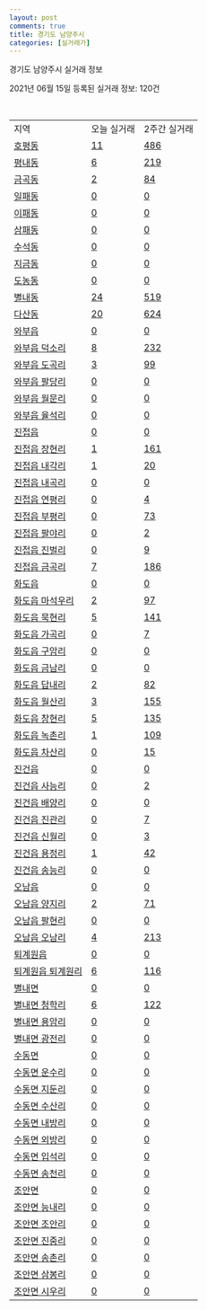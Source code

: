```yaml
---
layout: post
comments: true
title: 경기도 남양주시
categories: [실거래가]
---
```


경기도 남양주시 실거래 정보

2021년 06월 15일 등록된 실거래 정보: 120건

<script type="text/javascript">
  google.charts.load('current', {'packages':['corechart']});
  google.charts.setOnLoadCallback(drawChart);

  function drawChart() {
    var data = google.visualization.arrayToDataTable([['거래일', '매매', '전월세', '전매'], ['2021-03', 72, 389, 4], ['2021-04', 494, 879, 25], ['2021-05', 631, 942, 35], ['2021-06', 64, 403, 8], ['2021-02', 4, 85, 0]]);

    var options = {
      title: '최근 유형별 거래량 추이',
      legend: { position: 'bottom' }
    };

    var chart = new google.visualization.LineChart(document.getElementById('columnchart_material'));
    chart.draw(data, (options));
  }
</script>

<div id="columnchart_material" style="width: 450px; margin-left: -35px"></div>
<br>
<table class="sortable">
  <tr>
    <td>지역</td>
    <td>오늘 실거래</td>
    <td>2주간 실거래</td>
  </tr>

  
  <tr class="item">
    <td><a href="4136010100.html">호평동</a></td>
    <td><a href="4136010100.html">11</a></td>
    <td><a href="4136010100.html">486</a></td>
  </tr>
    

  <tr class="item">
    <td><a href="4136010200.html">평내동</a></td>
    <td><a href="4136010200.html">6</a></td>
    <td><a href="4136010200.html">219</a></td>
  </tr>
    

  <tr class="item">
    <td><a href="4136010300.html">금곡동</a></td>
    <td><a href="4136010300.html">2</a></td>
    <td><a href="4136010300.html">84</a></td>
  </tr>
    

  <tr class="item">
    <td><a href="4136010400.html">일패동</a></td>
    <td><a href="4136010400.html">0</a></td>
    <td><a href="4136010400.html">0</a></td>
  </tr>
    

  <tr class="item">
    <td><a href="4136010500.html">이패동</a></td>
    <td><a href="4136010500.html">0</a></td>
    <td><a href="4136010500.html">0</a></td>
  </tr>
    

  <tr class="item">
    <td><a href="4136010600.html">삼패동</a></td>
    <td><a href="4136010600.html">0</a></td>
    <td><a href="4136010600.html">0</a></td>
  </tr>
    

  <tr class="item">
    <td><a href="4136010800.html">수석동</a></td>
    <td><a href="4136010800.html">0</a></td>
    <td><a href="4136010800.html">0</a></td>
  </tr>
    

  <tr class="item">
    <td><a href="4136010900.html">지금동</a></td>
    <td><a href="4136010900.html">0</a></td>
    <td><a href="4136010900.html">0</a></td>
  </tr>
    

  <tr class="item">
    <td><a href="4136011000.html">도농동</a></td>
    <td><a href="4136011000.html">0</a></td>
    <td><a href="4136011000.html">0</a></td>
  </tr>
    

  <tr class="item">
    <td><a href="4136011100.html">별내동</a></td>
    <td><a href="4136011100.html">24</a></td>
    <td><a href="4136011100.html">519</a></td>
  </tr>
    

  <tr class="item">
    <td><a href="4136011200.html">다산동</a></td>
    <td><a href="4136011200.html">20</a></td>
    <td><a href="4136011200.html">624</a></td>
  </tr>
    

  <tr class="item">
    <td><a href="4136025000.html">와부읍</a></td>
    <td><a href="4136025000.html">0</a></td>
    <td><a href="4136025000.html">0</a></td>
  </tr>
    

  <tr class="item">
    <td><a href="4136025021.html">와부읍 덕소리</a></td>
    <td><a href="4136025021.html">8</a></td>
    <td><a href="4136025021.html">232</a></td>
  </tr>
    

  <tr class="item">
    <td><a href="4136025022.html">와부읍 도곡리</a></td>
    <td><a href="4136025022.html">3</a></td>
    <td><a href="4136025022.html">99</a></td>
  </tr>
    

  <tr class="item">
    <td><a href="4136025023.html">와부읍 팔당리</a></td>
    <td><a href="4136025023.html">0</a></td>
    <td><a href="4136025023.html">0</a></td>
  </tr>
    

  <tr class="item">
    <td><a href="4136025024.html">와부읍 월문리</a></td>
    <td><a href="4136025024.html">0</a></td>
    <td><a href="4136025024.html">0</a></td>
  </tr>
    

  <tr class="item">
    <td><a href="4136025025.html">와부읍 율석리</a></td>
    <td><a href="4136025025.html">0</a></td>
    <td><a href="4136025025.html">0</a></td>
  </tr>
    

  <tr class="item">
    <td><a href="4136025300.html">진접읍</a></td>
    <td><a href="4136025300.html">0</a></td>
    <td><a href="4136025300.html">0</a></td>
  </tr>
    

  <tr class="item">
    <td><a href="4136025321.html">진접읍 장현리</a></td>
    <td><a href="4136025321.html">1</a></td>
    <td><a href="4136025321.html">161</a></td>
  </tr>
    

  <tr class="item">
    <td><a href="4136025322.html">진접읍 내각리</a></td>
    <td><a href="4136025322.html">1</a></td>
    <td><a href="4136025322.html">20</a></td>
  </tr>
    

  <tr class="item">
    <td><a href="4136025323.html">진접읍 내곡리</a></td>
    <td><a href="4136025323.html">0</a></td>
    <td><a href="4136025323.html">0</a></td>
  </tr>
    

  <tr class="item">
    <td><a href="4136025324.html">진접읍 연평리</a></td>
    <td><a href="4136025324.html">0</a></td>
    <td><a href="4136025324.html">4</a></td>
  </tr>
    

  <tr class="item">
    <td><a href="4136025325.html">진접읍 부평리</a></td>
    <td><a href="4136025325.html">0</a></td>
    <td><a href="4136025325.html">73</a></td>
  </tr>
    

  <tr class="item">
    <td><a href="4136025326.html">진접읍 팔야리</a></td>
    <td><a href="4136025326.html">0</a></td>
    <td><a href="4136025326.html">2</a></td>
  </tr>
    

  <tr class="item">
    <td><a href="4136025327.html">진접읍 진벌리</a></td>
    <td><a href="4136025327.html">0</a></td>
    <td><a href="4136025327.html">9</a></td>
  </tr>
    

  <tr class="item">
    <td><a href="4136025328.html">진접읍 금곡리</a></td>
    <td><a href="4136025328.html">7</a></td>
    <td><a href="4136025328.html">186</a></td>
  </tr>
    

  <tr class="item">
    <td><a href="4136025600.html">화도읍</a></td>
    <td><a href="4136025600.html">0</a></td>
    <td><a href="4136025600.html">0</a></td>
  </tr>
    

  <tr class="item">
    <td><a href="4136025621.html">화도읍 마석우리</a></td>
    <td><a href="4136025621.html">2</a></td>
    <td><a href="4136025621.html">97</a></td>
  </tr>
    

  <tr class="item">
    <td><a href="4136025622.html">화도읍 묵현리</a></td>
    <td><a href="4136025622.html">5</a></td>
    <td><a href="4136025622.html">141</a></td>
  </tr>
    

  <tr class="item">
    <td><a href="4136025623.html">화도읍 가곡리</a></td>
    <td><a href="4136025623.html">0</a></td>
    <td><a href="4136025623.html">7</a></td>
  </tr>
    

  <tr class="item">
    <td><a href="4136025624.html">화도읍 구암리</a></td>
    <td><a href="4136025624.html">0</a></td>
    <td><a href="4136025624.html">0</a></td>
  </tr>
    

  <tr class="item">
    <td><a href="4136025625.html">화도읍 금남리</a></td>
    <td><a href="4136025625.html">0</a></td>
    <td><a href="4136025625.html">0</a></td>
  </tr>
    

  <tr class="item">
    <td><a href="4136025626.html">화도읍 답내리</a></td>
    <td><a href="4136025626.html">2</a></td>
    <td><a href="4136025626.html">82</a></td>
  </tr>
    

  <tr class="item">
    <td><a href="4136025627.html">화도읍 월산리</a></td>
    <td><a href="4136025627.html">3</a></td>
    <td><a href="4136025627.html">155</a></td>
  </tr>
    

  <tr class="item">
    <td><a href="4136025628.html">화도읍 창현리</a></td>
    <td><a href="4136025628.html">5</a></td>
    <td><a href="4136025628.html">135</a></td>
  </tr>
    

  <tr class="item">
    <td><a href="4136025629.html">화도읍 녹촌리</a></td>
    <td><a href="4136025629.html">1</a></td>
    <td><a href="4136025629.html">109</a></td>
  </tr>
    

  <tr class="item">
    <td><a href="4136025630.html">화도읍 차산리</a></td>
    <td><a href="4136025630.html">0</a></td>
    <td><a href="4136025630.html">15</a></td>
  </tr>
    

  <tr class="item">
    <td><a href="4136025900.html">진건읍</a></td>
    <td><a href="4136025900.html">0</a></td>
    <td><a href="4136025900.html">0</a></td>
  </tr>
    

  <tr class="item">
    <td><a href="4136025921.html">진건읍 사능리</a></td>
    <td><a href="4136025921.html">0</a></td>
    <td><a href="4136025921.html">2</a></td>
  </tr>
    

  <tr class="item">
    <td><a href="4136025922.html">진건읍 배양리</a></td>
    <td><a href="4136025922.html">0</a></td>
    <td><a href="4136025922.html">0</a></td>
  </tr>
    

  <tr class="item">
    <td><a href="4136025923.html">진건읍 진관리</a></td>
    <td><a href="4136025923.html">0</a></td>
    <td><a href="4136025923.html">7</a></td>
  </tr>
    

  <tr class="item">
    <td><a href="4136025924.html">진건읍 신월리</a></td>
    <td><a href="4136025924.html">0</a></td>
    <td><a href="4136025924.html">3</a></td>
  </tr>
    

  <tr class="item">
    <td><a href="4136025925.html">진건읍 용정리</a></td>
    <td><a href="4136025925.html">1</a></td>
    <td><a href="4136025925.html">42</a></td>
  </tr>
    

  <tr class="item">
    <td><a href="4136025926.html">진건읍 송능리</a></td>
    <td><a href="4136025926.html">0</a></td>
    <td><a href="4136025926.html">0</a></td>
  </tr>
    

  <tr class="item">
    <td><a href="4136026200.html">오남읍</a></td>
    <td><a href="4136026200.html">0</a></td>
    <td><a href="4136026200.html">0</a></td>
  </tr>
    

  <tr class="item">
    <td><a href="4136026221.html">오남읍 양지리</a></td>
    <td><a href="4136026221.html">2</a></td>
    <td><a href="4136026221.html">71</a></td>
  </tr>
    

  <tr class="item">
    <td><a href="4136026222.html">오남읍 팔현리</a></td>
    <td><a href="4136026222.html">0</a></td>
    <td><a href="4136026222.html">0</a></td>
  </tr>
    

  <tr class="item">
    <td><a href="4136026223.html">오남읍 오남리</a></td>
    <td><a href="4136026223.html">4</a></td>
    <td><a href="4136026223.html">213</a></td>
  </tr>
    

  <tr class="item">
    <td><a href="4136026500.html">퇴계원읍</a></td>
    <td><a href="4136026500.html">0</a></td>
    <td><a href="4136026500.html">0</a></td>
  </tr>
    

  <tr class="item">
    <td><a href="4136026521.html">퇴계원읍 퇴계원리</a></td>
    <td><a href="4136026521.html">6</a></td>
    <td><a href="4136026521.html">116</a></td>
  </tr>
    

  <tr class="item">
    <td><a href="4136031000.html">별내면</a></td>
    <td><a href="4136031000.html">0</a></td>
    <td><a href="4136031000.html">0</a></td>
  </tr>
    

  <tr class="item">
    <td><a href="4136031021.html">별내면 청학리</a></td>
    <td><a href="4136031021.html">6</a></td>
    <td><a href="4136031021.html">122</a></td>
  </tr>
    

  <tr class="item">
    <td><a href="4136031022.html">별내면 용암리</a></td>
    <td><a href="4136031022.html">0</a></td>
    <td><a href="4136031022.html">0</a></td>
  </tr>
    

  <tr class="item">
    <td><a href="4136031023.html">별내면 광전리</a></td>
    <td><a href="4136031023.html">0</a></td>
    <td><a href="4136031023.html">0</a></td>
  </tr>
    

  <tr class="item">
    <td><a href="4136034000.html">수동면</a></td>
    <td><a href="4136034000.html">0</a></td>
    <td><a href="4136034000.html">0</a></td>
  </tr>
    

  <tr class="item">
    <td><a href="4136034021.html">수동면 운수리</a></td>
    <td><a href="4136034021.html">0</a></td>
    <td><a href="4136034021.html">0</a></td>
  </tr>
    

  <tr class="item">
    <td><a href="4136034022.html">수동면 지둔리</a></td>
    <td><a href="4136034022.html">0</a></td>
    <td><a href="4136034022.html">0</a></td>
  </tr>
    

  <tr class="item">
    <td><a href="4136034023.html">수동면 수산리</a></td>
    <td><a href="4136034023.html">0</a></td>
    <td><a href="4136034023.html">0</a></td>
  </tr>
    

  <tr class="item">
    <td><a href="4136034024.html">수동면 내방리</a></td>
    <td><a href="4136034024.html">0</a></td>
    <td><a href="4136034024.html">0</a></td>
  </tr>
    

  <tr class="item">
    <td><a href="4136034025.html">수동면 외방리</a></td>
    <td><a href="4136034025.html">0</a></td>
    <td><a href="4136034025.html">0</a></td>
  </tr>
    

  <tr class="item">
    <td><a href="4136034026.html">수동면 입석리</a></td>
    <td><a href="4136034026.html">0</a></td>
    <td><a href="4136034026.html">0</a></td>
  </tr>
    

  <tr class="item">
    <td><a href="4136034027.html">수동면 송천리</a></td>
    <td><a href="4136034027.html">0</a></td>
    <td><a href="4136034027.html">0</a></td>
  </tr>
    

  <tr class="item">
    <td><a href="4136036000.html">조안면</a></td>
    <td><a href="4136036000.html">0</a></td>
    <td><a href="4136036000.html">0</a></td>
  </tr>
    

  <tr class="item">
    <td><a href="4136036021.html">조안면 능내리</a></td>
    <td><a href="4136036021.html">0</a></td>
    <td><a href="4136036021.html">0</a></td>
  </tr>
    

  <tr class="item">
    <td><a href="4136036022.html">조안면 조안리</a></td>
    <td><a href="4136036022.html">0</a></td>
    <td><a href="4136036022.html">0</a></td>
  </tr>
    

  <tr class="item">
    <td><a href="4136036023.html">조안면 진중리</a></td>
    <td><a href="4136036023.html">0</a></td>
    <td><a href="4136036023.html">0</a></td>
  </tr>
    

  <tr class="item">
    <td><a href="4136036024.html">조안면 송촌리</a></td>
    <td><a href="4136036024.html">0</a></td>
    <td><a href="4136036024.html">0</a></td>
  </tr>
    

  <tr class="item">
    <td><a href="4136036025.html">조안면 삼봉리</a></td>
    <td><a href="4136036025.html">0</a></td>
    <td><a href="4136036025.html">0</a></td>
  </tr>
    

  <tr class="item">
    <td><a href="4136036026.html">조안면 시우리</a></td>
    <td><a href="4136036026.html">0</a></td>
    <td><a href="4136036026.html">0</a></td>
  </tr>
    


</table>


    